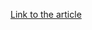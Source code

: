[Link to the article](https://news.sophos.com/en-us/2021/03/31/sophos-mtr-in-real-time-what-is-astro-locker-team/)
